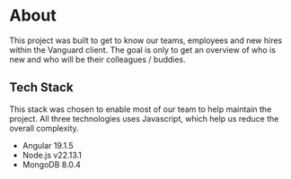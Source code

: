 # About

This project was built to get to know our teams, employees and new hires within the Vanguard client. The goal is only to get an overview of who is new and who will be their colleagues / buddies.

## Tech Stack

This stack was chosen to enable most of our team to help maintain the project. All three technologies uses Javascript, which help us reduce the overall complexity.

* Angular 19.1.5
* Node.js v22.13.1
* MongoDB 8.0.4
